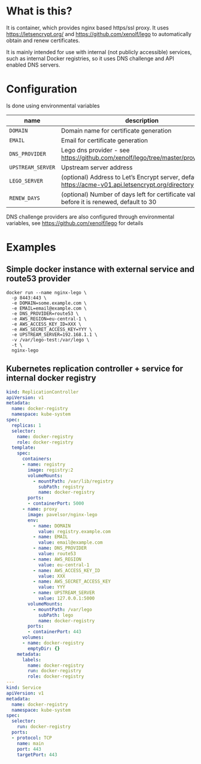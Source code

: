 # What is this? 
 
It is container, which provides nginx based https/ssl proxy. It uses https://letsencrypt.org/ and https://github.com/xenolf/lego to automatically obtain and renew certificates. 
 
It is mainly intended for use with internal (not publicly accessible) services, such as internal Docker registries, so it uses DNS challenge and API enabled DNS servers. 
 
# Configuration 
 
Is done using environmental variables 
 
name|description 
--- | --- 
`DOMAIN` | Domain name for certificate generation 
`EMAIL` | Email for certificate generation 
`DNS_PROVIDER` | Lego dns provider - see https://github.com/xenolf/lego/tree/master/providers/dns 
`UPSTREAM_SERVER` | Upstream server address 
`LEGO_SERVER` | (optional) Address to Let’s Encrypt server, defaults to https://acme-v01.api.letsencrypt.org/directory 
`RENEW_DAYS` | (optional) Number of days left for certificate validity before it is renewed, default to 30 
 
DNS challenge providers are also configured through environmental variables, see https://github.com/xenolf/lego for details 
 
# Examples

## Simple docker instance with external service and route53 provider 

``` 
docker run --name nginx-lego \ 
  -p 8443:443 \ 
  -e DOMAIN=some.example.com \ 
  -e EMAIL=email@example.com \ 
  -e DNS_PROVIDER=route53 \ 
  -e AWS_REGION=eu-central-1 \ 
  -e AWS_ACCESS_KEY_ID=XXX \ 
  -e AWS_SECRET_ACCESS_KEY=YYY \ 
  -e UPSTREAM_SERVER=192.168.1.1 \ 
  -v /var/lego-test:/var/lego \ 
  -t \ 
  nginx-lego 
``` 
 
## Kubernetes replication controller + service for internal docker registry 

```yaml 
kind: ReplicationController 
apiVersion: v1 
metadata: 
  name: docker-registry 
  namespace: kube-system 
spec: 
  replicas: 1 
  selector: 
    name: docker-registry 
    role: docker-registry 
  template: 
    spec: 
      containers: 
      - name: registry 
        image: registry:2 
        volumeMounts: 
          - mountPath: /var/lib/registry 
            subPath: registry 
            name: docker-registry 
        ports: 
        - containerPort: 5000 
      - name: proxy 
        image: pavelsor/nginx-lego 
        env: 
          - name: DOMAIN 
            value: registry.example.com 
          - name: EMAIL 
            value: email@example.com 
          - name: DNS_PROVIDER 
            value: route53 
          - name: AWS_REGION 
            value: eu-central-1 
          - name: AWS_ACCESS_KEY_ID 
            value: XXX 
          - name: AWS_SECRET_ACCESS_KEY 
            value: YYY 
          - name: UPSTREAM_SERVER 
            value: 127.0.0.1:5000 
        volumeMounts: 
          - mountPath: /var/lego 
            subPath: lego 
            name: docker-registry 
        ports: 
        - containerPort: 443 
      volumes: 
      - name: docker-registry 
        emptyDir: {}     
    metadata: 
      labels: 
        name: docker-registry 
        run: docker-registry 
        role: docker-registry 
--- 
kind: Service 
apiVersion: v1 
metadata: 
  name: docker-registry 
  namespace: kube-system 
spec: 
  selector: 
    run: docker-registry 
  ports: 
  - protocol: TCP 
    name: main 
    port: 443 
    targetPort: 443 
```